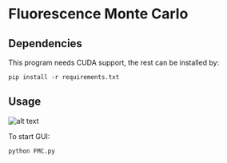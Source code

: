 # Fluorescence Monte Carlo

## Dependencies
This program needs CUDA support, the rest can be installed by:

``` pip install -r requirements.txt ```

## Usage
![alt text](https://github.com/ToastCheng/temp/blob/master/fig1.png "Logo Title Text 1")

To start GUI:

``` python FMC.py ```
